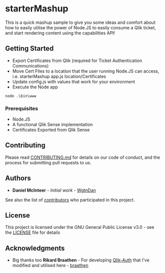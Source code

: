 # starterMashup

This is a quick mashup sample to give you some ideas and comfort about how to easily utilise the power of Node.JS to easily consume a Qlik ticket, and start rendering content using the capabilities API!

## Getting Started

* Export Certificates from Qlik (required for Ticket Authentication Communications)
* Move Cert Files to a location that the user running Node.JS can access, i.e. starterMashup app.js location/Certificates
* Update config.js with values that work for your environment
* Execute the Node app

```
node .\bin\www
```

### Prerequisites

* Node.JS
* A functional Qlik Sense implementation
* Certificates Exported from Qlik Sense

## Contributing

Please read [CONTRIBUTING.md](https://gist.github.com/PurpleBooth/b24679402957c63ec426) for details on our code of conduct, and the process for submitting pull requests to us.

## Authors

* **Daniel McInteer** - *Initial work* - [WgtnDan](https://github.com/WgtnDan)

See also the list of [contributors](https://github.com/your/project/contributors) who participated in this project.

## License

This project is licensed under the GNU General Public License v3.0 - see the [LICENSE](LICENSE) file for details

## Acknowledgments

* Big thanks too **Rikard Braathen** - For developing [Qlik-Auth](https://github.com/braathen/qlik-auth) that I've modified and utilised here - [braathen](https://github.com/braathen)

